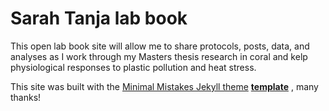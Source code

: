 # Sarah Tanja lab book 

This open lab book site will allow me to share protocols, posts, data, and analyses as I work through my Masters thesis research in coral and kelp physiological responses to plastic pollution and heat stress. 

This site was built with the [Minimal Mistakes Jekyll theme](https://github.com/mmistakes/minimal-mistakes) [**template**](https://github.com/mmistakes/mm-github-pages-starter/generate) , many thanks! 


